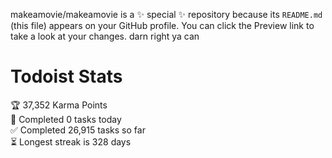 makeamovie/makeamovie is a ✨ special ✨ repository because its `README.md` (this file) appears on your GitHub profile.
You can click the Preview link to take a look at your changes. darn right ya can

# Todoist Stats

<!-- TODO-IST:START -->
🏆  37,352 Karma Points           
🌸  Completed 0 tasks today           
✅  Completed 26,915 tasks so far           
⏳  Longest streak is 328 days
<!-- TODO-IST:END -->